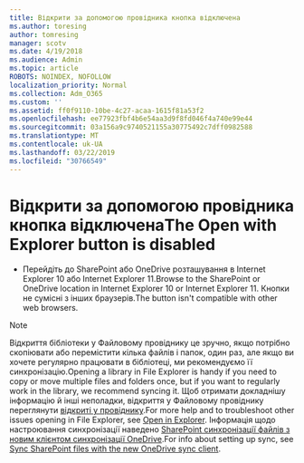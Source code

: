 ```yaml
---
title: Відкрити за допомогою провідника кнопка відключена
ms.author: toresing
author: tomresing
manager: scotv
ms.date: 4/19/2018
ms.audience: Admin
ms.topic: article
ROBOTS: NOINDEX, NOFOLLOW
localization_priority: Normal
ms.collection: Adm_O365
ms.custom: ''
ms.assetid: ff0f9110-10be-4c27-acaa-1615f81a53f2
ms.openlocfilehash: ee77923fbf4b6e54aa3d9f8fd046f4a740e99e44
ms.sourcegitcommit: 03a156a9c9740521155a30775492c7dff0982588
ms.translationtype: MT
ms.contentlocale: uk-UA
ms.lasthandoff: 03/22/2019
ms.locfileid: "30766549"
---
```

# <a name="the-open-with-explorer-button-is-disabled"></a><span data-ttu-id="5ce1b-102">Відкрити за допомогою провідника кнопка відключена</span><span class="sxs-lookup"><span data-stu-id="5ce1b-102">The Open with Explorer button is disabled</span></span>

- <span data-ttu-id="5ce1b-103">Перейдіть до SharePoint або OneDrive розташування в Internet Explorer 10 або Internet Explorer 11.</span><span class="sxs-lookup"><span data-stu-id="5ce1b-103">Browse to the SharePoint or OneDrive location in Internet Explorer 10 or Internet Explorer 11.</span></span> <span data-ttu-id="5ce1b-104">Кнопки не сумісні з інших браузерів.</span><span class="sxs-lookup"><span data-stu-id="5ce1b-104">The button isn't compatible with other web browsers.</span></span>
    
> [!NOTE]
> <span data-ttu-id="5ce1b-105">Відкриття бібліотеки у Файловому провіднику це зручно, якщо потрібно скопіювати або перемістити кілька файлів і папок, один раз, але якщо ви хочете регулярно працювати в бібліотеці, ми рекомендуємо її синхронізацію.</span><span class="sxs-lookup"><span data-stu-id="5ce1b-105">Opening a library in File Explorer is handy if you need to copy or move multiple files and folders once, but if you want to regularly work in the library, we recommend syncing it.</span></span> <span data-ttu-id="5ce1b-106">Щоб отримати докладнішу інформацію й інші неполадки, відкриття у Файловому провіднику переглянути [відкриті у провіднику](https://go.microsoft.com/fwlink/?linkid=871665).</span><span class="sxs-lookup"><span data-stu-id="5ce1b-106">For more help and to troubleshoot other issues opening in File Explorer, see [Open in Explorer](https://go.microsoft.com/fwlink/?linkid=871665).</span></span> <span data-ttu-id="5ce1b-107">Інформація щодо настроювання синхронізації наведено [SharePoint синхронізації файлів з новим клієнтом синхронізації OneDrive](https://go.microsoft.com/fwlink/?linkid=871666).</span><span class="sxs-lookup"><span data-stu-id="5ce1b-107">For info about setting up sync, see [Sync SharePoint files with the new OneDrive sync client](https://go.microsoft.com/fwlink/?linkid=871666).</span></span> 
  

